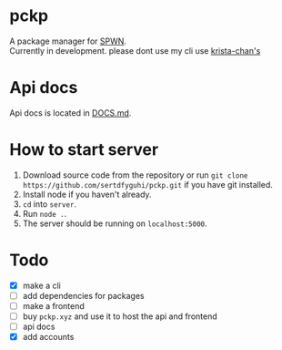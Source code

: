 # pckp
A package manager for [SPWN](https://github.com/Spu7Nix/SPWN-language).  
Currently in development.
please dont use my cli use [krista-chan's](https://github.com/krista-chan/pckp-client)

# Api docs
Api docs is located in [DOCS.md](https://github.com/sertdfyguhi/pckp/blob/master/DOCS.md).

# How to start server
1. Download source code from the repository or run `git clone https://github.com/sertdfyguhi/pckp.git` if you have git installed.
2. Install node if you haven't already.
3. `cd` into `server`.
4. Run `node .`.
5. The server should be running on `localhost:5000`.

# Todo
- [x] make a cli
- [ ] add dependencies for packages
- [ ] make a frontend
- [ ] buy `pckp.xyz` and use it to host the api and frontend
- [ ] api docs
- [x] add accounts